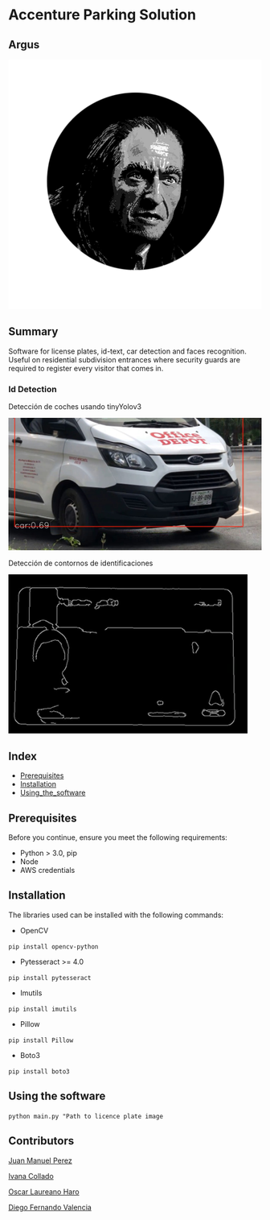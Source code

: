 # Accenture Parking Solution
## Argus

![](images/logo3.png "Filch Team Logo")


## Summary

Software for license plates, id-text, car detection and faces recognition. Useful on
residential subdivision entrances where security guards are required to register every visitor that comes in.

### Id Detection

Detección de coches usando tinyYolov3

![](images/car.jpeg "Id car detection")

Detección de contornos de identificaciones

![](images/contours.png "Id contour detection")



## Index
 * [Prerequisites](#Prerequisites)
 * [Installation](#Installation)
 * [Using_the_software](#Using_the_software )
 
## Prerequisites

Before you continue, ensure you meet the following requirements:

- Python > 3.0, pip
- Node
- AWS credentials

## Installation

The libraries used can be installed with the following commands:

- OpenCV

`pip install opencv-python`

- Pytesseract >= 4.0

`pip install pytesseract`

- Imutils

`pip install imutils`

- Pillow

`pip install Pillow`

- Boto3

`pip install boto3`

## Using the software

`python main.py "Path to licence plate image`

## Contributors

[Juan Manuel Perez](https://github.com/juanmapf97)

[Ivana Collado](https://github.com/IvanaColl)

[Oscar Laureano Haro](https://github.com/oscarlaureano)

[Diego Fernando Valencia](https://github.com/diegoValencia97)

